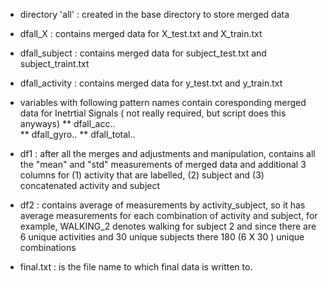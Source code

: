 
* directory 'all' : created in the base directory to store merged data

* dfall_X : contains merged data for  X_test.txt and X_train.txt
* dfall_subject : contains merged data for subject_test.txt and subject_traint.txt
* dfall_activity : contains merged data for y_test.txt and y_train.txt

* variables with following pattern names contain coresponding merged data for Inetrtial Signals ( not really required, but script does this anyways)
** dfall_acc..  
** dfall_gyro..
** dfall_total..

* df1 : after all the merges and adjustments and manipulation, contains all the "mean" and "std" measurements of merged data and additional 3 columns for (1) activity that are labelled, (2) subject and (3) concatenated activity and subject
* df2 : contains  average of measurements by activity_subject, so it has average measurements for each combination of activity and subject, for  example, WALKING_2 denotes walking for subject 2 and since there are 6 unique activities and 30 unique subjects there 180  (6 X 30 ) unique combinations

* final.txt : is the file name to which final data is written to.




